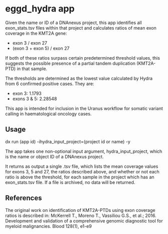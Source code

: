 # eggd_hydra app

Given the name or ID of a DNAnexus project, this app identifies all exon_stats.tsv files within that project and calculates ratios of mean exon coverage in the KMT2A gene:

- exon 3 / exon 27
- (exon 3 + exon 5) / exon 27

If both of these ratios surpass certain predetermined threshold values, this suggests the possible presence of a partial tandem duplication (KMT2A-PTD) in that sample.

The thresholds are determined as the lowest value calculated by Hydra from 6 confirmed positive cases. They are:

- exon 3: 1.1793
- exons 3 & 5: 2.28548

This app is intended for inclusion in the Uranus workflow for somatic variant calling in haematological oncology cases.

## Usage

dx run (app id) -ihydra_input_project=(project id or name) -y

The app takes one non-optional input argument, hydra_input_project, which is the name or object ID of a DNAnexus project.

It returns as output a single .tsv file, which lists the mean coverage values for exons 3, 5 and 27, the ratios described above, and whether or not each ratio is above the threshold, for each sample in the project which has an exon_stats.tsv file. If a file is archived, no data will be returned.

## References

The original work on identification of KMT2A-PTDs using exon coverage ratios is described in:
McKerrell T., Moreno T., Vassiliou G.S., et al.; 2016. Development and validation of a comprehensive genomic diagnostic tool for myeloid malignancies. Blood 128(1), e1-e9
